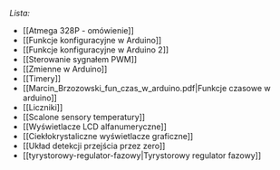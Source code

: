 _Lista:_
- [[Atmega 328P - omówienie]]
- [[Funkcje konfiguracyjne w Arduino]]
- [[Funkcje konfiguracyjne w Arduino 2]]
- [[Sterowanie sygnałem PWM]]
- [[Zmienne w Arduino]]
- [[Timery]]
- [[Marcin_Brzozowski_fun_czas_w_arduino.pdf|Funkcje czasowe w arduino]]
- [[Liczniki]]
- [[Scalone sensory temperatury]]
- [[Wyświetlacze LCD alfanumeryczne]]
- [[Ciekłokrystaliczne wyświetlacze graficzne]]
- [[Układ detekcji przejścia przez zero]]
- [[tyrystorowy-regulator-fazowy|Tyrystorowy regulator fazowy]]